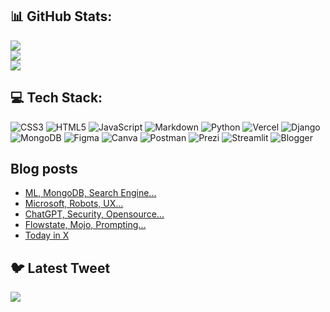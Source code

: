 ## 📊 GitHub Stats:
![](https://github-readme-stats.vercel.app/api?username=dotAadarsh&theme=dark&hide_border=false&include_all_commits=false&count_private=false)<br/>
![](https://github-readme-streak-stats.herokuapp.com/?user=dotAadarsh&theme=dark&hide_border=false)<br/>
![](https://github-readme-stats.vercel.app/api/top-langs/?username=dotAadarsh&theme=dark&hide_border=false&include_all_commits=false&count_private=false&layout=compact)


## 💻 Tech Stack:
![CSS3](https://img.shields.io/badge/css3-%231572B6.svg?style=for-the-badge&logo=css3&logoColor=white) ![HTML5](https://img.shields.io/badge/html5-%23E34F26.svg?style=for-the-badge&logo=html5&logoColor=white) ![JavaScript](https://img.shields.io/badge/javascript-%23323330.svg?style=for-the-badge&logo=javascript&logoColor=%23F7DF1E) ![Markdown](https://img.shields.io/badge/markdown-%23000000.svg?style=for-the-badge&logo=markdown&logoColor=white) ![Python](https://img.shields.io/badge/python-3670A0?style=for-the-badge&logo=python&logoColor=ffdd54) ![Vercel](https://img.shields.io/badge/vercel-%23000000.svg?style=for-the-badge&logo=vercel&logoColor=white) ![Django](https://img.shields.io/badge/django-%23092E20.svg?style=for-the-badge&logo=django&logoColor=white) ![MongoDB](https://img.shields.io/badge/MongoDB-%234ea94b.svg?style=for-the-badge&logo=mongodb&logoColor=white) 	![Figma](https://img.shields.io/badge/figma-%23F24E1E.svg?style=for-the-badge&logo=figma&logoColor=white) ![Canva](https://img.shields.io/badge/Canva-%2300C4CC.svg?style=for-the-badge&logo=Canva&logoColor=white) ![Postman](https://img.shields.io/badge/Postman-FF6C37?style=for-the-badge&logo=postman&logoColor=white) ![Prezi](https://img.shields.io/badge/Prezi-%23000000.svg?style=for-the-badge&logo=Prezi&logoColor=white) ![Streamlit](https://img.shields.io/badge/Streamlit-FF4B4B.svg?style=for-the-badge&logo=Streamlit&logoColor=white) ![Blogger](https://img.shields.io/badge/Blogger-FF5722.svg?style=for-the-badge&logo=Blogger&logoColor=white)


## Blog posts
<!-- BLOG-POST-LIST:START -->
- [ML, MongoDB, Search Engine...](https://todayinx.hashnode.dev/ml-mongodb-search-engine)
- [Microsoft, Robots, UX...](https://todayinx.hashnode.dev/microsoft-robots-ux)
- [ChatGPT, Security, Opensource...](https://todayinx.hashnode.dev/chatgpt-security-opensource)
- [Flowstate, Mojo, Prompting...](https://todayinx.hashnode.dev/flowstate-mojo-prompting)
- [Today in X](https://todayinx.hashnode.dev/about)
<!-- BLOG-POST-LIST:END -->


## 🐦 Latest Tweet
[![](https://gtce.itsvg.in/api?username=dotaadarsh)](https://github.com/VishwaGauravIn/github-twitter-card-embed)
